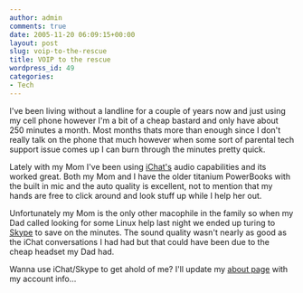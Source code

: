 ```yaml
---
author: admin
comments: true
date: 2005-11-20 06:09:15+00:00
layout: post
slug: voip-to-the-rescue
title: VOIP to the rescue
wordpress_id: 49
categories:
- Tech
---
```


I've been living without a landline for a couple of years now and just using my cell phone however I'm a bit of a cheap bastard and only have about 250 minutes a month. Most months thats more than enough since I don't really talk on the phone that much however when some sort of parental tech support issue comes up I can burn through the minutes pretty quick.  

Lately with my Mom I've been using [iChat's](http://www.apple.com/macosx/features/ichat/) audio capabilities and its worked great. Both my Mom and I have the older titanium PowerBooks with the built in mic and the auto quality is excellent, not to mention that my hands are free to click around and look stuff up while I help her out.  

Unfortunately my Mom is the only other macophile in the family so when my Dad called looking for some Linux help last night we ended up turing to [Skype](http://www.skype.com/) to save on the minutes. The sound quality wasn't nearly as good as the iChat conversations I had had but that could have been due to the cheap headset my Dad had.  

Wanna use iChat/Skype to get ahold of me? I'll update my [about page](http://www.alexrose.net/about.html) with my account info...
